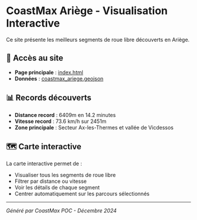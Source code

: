 # CoastMax Ariège - Visualisation Interactive

Ce site présente les meilleurs segments de roue libre découverts en Ariège.

## 🎯 Accès au site

- **Page principale** : [index.html](index.html)
- **Données** : [coastmax_ariege.geojson](coastmax_ariege.geojson)

## 📊 Records découverts

- **Distance record** : 6409m en 14.2 minutes
- **Vitesse record** : 73.6 km/h sur 2451m
- **Zone principale** : Secteur Ax-les-Thermes et vallée de Vicdessos

## 🗺️ Carte interactive

La carte interactive permet de :
- Visualiser tous les segments de roue libre
- Filtrer par distance ou vitesse
- Voir les détails de chaque segment
- Centrer automatiquement sur les parcours sélectionnés

---

*Généré par CoastMax POC - Décembre 2024*
